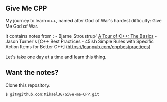 
## Give Me CPP 

My journey to learn c++, named after God of War's hardest difficulty: Give Me God of War. 

It contains notes from :
    - Bjarne Stroustrup' [A Tour of C++: The Basics](https://isocpp.org/images/uploads/2-Tour-Basics.pdf)
    - Jason Turner's [C++ Best Practices - 45ish Simple Rules with Specific Action Items for Better C++] (https://leanpub.com/cppbestpractices)

Let's take one day at a time and learn this thing. 

## Want the notes? 

Clone this repository.
```bash
$ git@github.com:MikaelJG/Give-me-CPP.git
```
